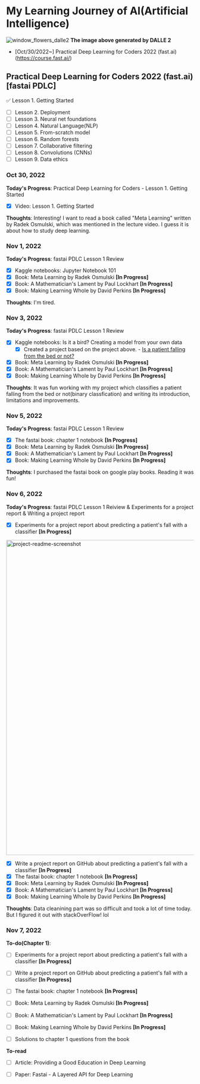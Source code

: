 # My Learning Journey of AI(Artificial Intelligence)
![window_flowers_dalle2](https://user-images.githubusercontent.com/37922512/199405945-e4e2cdcb-d64c-46c8-bc6c-2170051e3e5c.png)
**The image above generated by DALLE 2**

* [Oct/30/2022~] Practical Deep Learning for Coders 2022 (fast.ai)(https://course.fast.ai/)

## Practical Deep Learning for Coders 2022 (fast.ai) [fastai PDLC]

:white_check_mark: Lesson 1. Getting Started
- [ ] Lesson 2. Deployment
- [ ] Lesson 3. Neural net foundations
- [ ] Lesson 4. Natural Language(NLP)
- [ ] Lesson 5. From-scratch model
- [ ] Lesson 6. Random forests
- [ ] Lesson 7. Collaborative filtering
- [ ] Lesson 8. Convolutions (CNNs)
- [ ] Lesson 9. Data ethics

### Oct 30, 2022

**Today's Progress**: Practical Deep Learning for Coders - Lesson 1. Getting Started

- [x] Video: Lesson 1. Getting Started

**Thoughts**: Interesting! I want to read a book called "Meta Learning" written by Radek Osmulski, which was mentioned in the lecture video. I guess it is about how to study deep learning.

### Nov 1, 2022

**Today's Progress**: fastai PDLC Lesson 1 Review

- [x] Kaggle notebooks: Jupyter Notebook 101 
- [x] Book: Meta Learning by Radek Osmulski **[In Progress]**
- [x] Book: A Mathematician's Lament by Paul Lockhart **[In Progress]**
- [x] Book: Making Learning Whole by David Perkins **[In Progress]**

**Thoughts**: I'm tired.

### Nov 3, 2022

**Today's Progress**: fastai PDLC Lesson 1 Review

- [x] Kaggle notebooks: Is it a bird? Creating a model from your own data
  - [x] Created a project based on the project above. - [Is a patient falling from the bed or not?](https://github.com/positive235/patient-falling-binary-classification)
- [x] Book: Meta Learning by Radek Osmulski **[In Progress]**
- [x] Book: A Mathematician's Lament by Paul Lockhart **[In Progress]**
- [x] Book: Making Learning Whole by David Perkins **[In Progress]**

**Thoughts**: It was fun working with my project which classifies a patient falling from the bed or not(binary classfication) and writing its introduction, limitations and improvements.

### Nov 5, 2022

**Today's Progress**: fastai PDLC Lesson 1 Review

- [x] The fastai book: chapter 1 notebook **[In Progress]**
- [x] Book: Meta Learning by Radek Osmulski **[In Progress]**
- [x] Book: A Mathematician's Lament by Paul Lockhart **[In Progress]**
- [x] Book: Making Learning Whole by David Perkins **[In Progress]**

**Thoughts**: I purchased the fastai book on google play books. Reading it was fun!

### Nov 6, 2022

**Today's Progress**: fastai PDLC Lesson 1 Reiview & Experiments for a project report & Writing a project report

- [x] Experiments for a project report about predicting a patient's fall with a classifier **[In Progress]**
<img width="847" alt="project-readme-screenshot" src="https://user-images.githubusercontent.com/37922512/200360462-1b980c31-084c-4837-9828-77fa12efbe3e.png">

- [x] Write a project report on GitHub about predicting a patient's fall with a classifier **[In Progress]**
- [x] The fastai book: chapter 1 notebook **[In Progress]**
- [x] Book: Meta Learning by Radek Osmulski **[In Progress]**
- [x] Book: A Mathematician's Lament by Paul Lockhart **[In Progress]**
- [x] Book: Making Learning Whole by David Perkins **[In Progress]**

**Thoughts**: Data cleanining part was so difficult and took a lot of time today. But I figured it out with stackOverFlow! lol

### Nov 7, 2022

**To-do(Chapter 1)**:
- [ ] Experiments for a project report about predicting a patient's fall with a classifier **[In Progress]**
- [ ] Write a project report on GitHub about predicting a patient's fall with a classifier **[In Progress]**
- [ ] The fastai book: chapter 1 notebook **[In Progress]**

- [ ] Book: Meta Learning by Radek Osmulski **[In Progress]**
- [ ] Book: A Mathematician's Lament by Paul Lockhart **[In Progress]**
- [ ] Book: Making Learning Whole by David Perkins **[In Progress]**
- [ ] Solutions to chapter 1 questions from the book

**To-read**
- [ ] Article: Providing a Good Education in Deep Learning
- [ ] Paper: Fastai - A Layered API for Deep Learning


